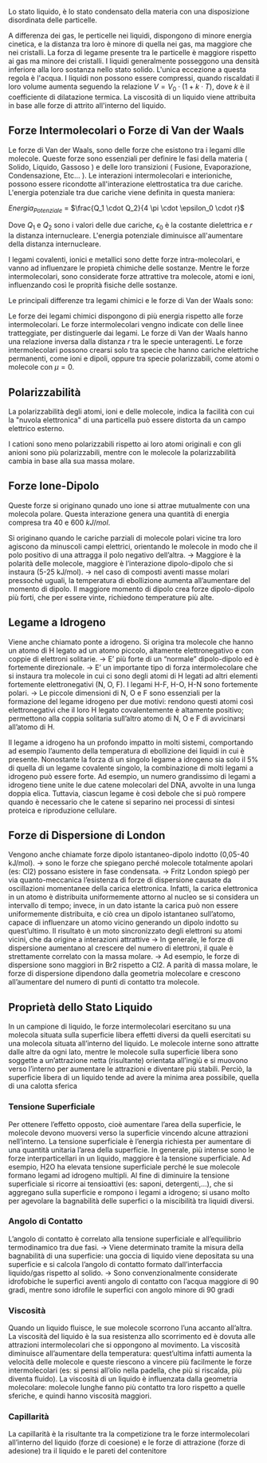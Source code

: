 Lo stato liquido, è lo stato condensato della materia con una disposizione disordinata delle particelle.

A differenza dei gas, le perticelle nei liquidi, dispongono di minore energia cinetica, e la distanza tra loro è minore di quella nei gas, ma maggiore che nei cristalli.
La forza di legame presente tra le particelle è maggiore rispetto ai gas ma minore dei cristalli. 
I liquidi generalmente posseggono una densità inferiore alla loro sostanza nello stato solido.
L'unica eccezione a questa regola è l'acqua.
I liquidi non possono essere compressi, quando riscaldati il loro volume aumenta seguendo la relazione $V = V_0 \cdot ( 1 + k \cdot T)$, dove $k$ è il coefficiente di dilatazione termica.
La viscosità di un liquido viene attribuita in base alle forze di attrito all'interno del liquido.

## Forze Intermolecolari o Forze di Van der Waals

Le forze di Van der Waals, sono delle forze che esistono tra i legami dlle molecole.
Queste forze sono essenziali per definire le fasi della materia ( Solido, Liquido, Gassoso ) e delle loro transizioni ( Fusione, Evaporazione, Condensazione, Etc... ).
Le interazioni intermolecolari e interioniche, possono essere ricondotte all'interazione elettrostatica tra due cariche.
L'energia potenziale tra due cariche viene definita in questa maniera:

$Energia_{Potenziale}$ = $\frac{Q_1 \cdot Q_2}{4 \pi \cdot \epsilon_0 \cdot r}$

Dove $Q_1$ e $Q_2$ sono i valori delle due cariche, $\epsilon_0$ è la costante dielettrica e $r$ la distanza internucleare.
L'energia potenziale diminuisce all'aumentare della distanza internucleare.

I legami covalenti, ionici e metallici sono dette forze intra-molecolari, e vanno ad influenzare le propietà chimiche delle sostanze. Mentre le forze intermolecolari, sono considerate forze attrattive tra molecole, atomi e ioni, influenzando così le proprità fisiche delle sostanze.

Le principali differenze tra legami chimici e le forze di Van der Waals sono:

Le forze dei legami chimici dispongono di più energia rispetto alle forze intermolecolari.
Le forze intermolecolari vengno indicate con delle linee tratteggiate, per distinguerle dai legami.
Le forze di Van der Waals hanno una relazione inversa dalla distanza $r$ tra le specie unteragenti.
Le forze intermolecolari possono crearsi solo tra specie che hanno cariche elettriche permanenti, come ioni e dipoli, oppure tra specie polarizzabili, come atomi o molecole con $\mu = 0$.

## Polarizzabilità

La polarizzabilità degli atomi, ioni e delle molecole, indica la facilità con cui la "nuvola elettronica" di una particella può essere distorta da un campo elettrico esterno.

I cationi sono meno polarizzabili rispetto ai loro atomi originali e con gli anioni sono più polarizzabili, mentre con le molecole la polarizzabilità cambia in base alla sua massa molare.

## Forze Ione-Dipolo

Queste forze si originano qunado uno ione si attrae mutualmente con una molecola polare.
Questa interazione genera una quantità di energia compresa tra 40 e 600 $kJ/mol$.


Si originano quando le cariche parziali di molecole polari vicine tra loro agiscono da
minuscoli campi elettrici, orientando le molecole in modo che il polo positivo di una
attragga il polo negativo dell’altra.
-> Maggiore è la polarità delle molecole, maggiore è l’interazione dipolo-dipolo che si
instaura (5-25 kJ/mol).
-> nel caso di composti aventi masse molari pressoché uguali, la temperatura di
ebollizione aumenta all’aumentare del momento di dipolo. Il maggiore momento di
dipolo crea forze dipolo-dipolo più forti, che per essere vinte, richiedono temperature
più alte.

## Legame a Idrogeno

Viene anche chiamato ponte a idrogeno. Si origina tra molecole che hanno un atomo di H legato ad un atomo piccolo,
altamente elettronegativo e con coppie di elettroni solitarie.
-> E’ più forte di un “normale” dipolo-dipolo ed è fortemente direzionale.
-> E’ un importante tipo di forza intermolecolare che si instaura tra molecole in cui ci sono degli atomi di H legati ad altri
elementi fortemente elettronegativi (N, O, F). I legami H-F, H-O, H-N sono fortemente polari.
-> Le piccole dimensioni di N, O e F sono essenziali per la formazione del legame idrogeno per due motivi: rendono questi
atomi così elettronegativi che il loro H legato covalentemente è altamente positivo; permettono alla coppia solitaria
sull’altro atomo di N, O e F di avvicinarsi all’atomo di H.

Il legame a idrogeno ha un profondo impatto in molti sistemi, comportando ad esempio
l’aumento della temperatura di ebollizione dei liquidi in cui è presente.
Nonostante la forza di un singolo legame a idrogeno sia solo il 5% di quella di un legame covalente
singolo, la combinazione di molti legami a idrogeno può essere forte. Ad esempio, un numero grandissimo
di legami a idrogeno tiene unite le due catene molecolari del DNA, avvolte in una lunga doppia elica.
Tuttavia, ciascun legame è così debole che si può rompere quando è necessario che le catene si separino
nei processi di sintesi proteica e riproduzione cellulare.

## Forze di Dispersione di London

Vengono anche chiamate forze dipolo istantaneo-dipolo indotto (0,05-40 kJ/mol).
-> sono le forze che spiegano perché molecole totalmente apolari (es: Cl2) possano esistere in fase condensata.
-> Fritz London spiegò per via quanto-meccanica l’esistenza di forze di dispersione causate da oscillazioni momentanee
della carica elettronica. Infatti, la carica elettronica in un atomo è distribuita uniformemente attorno al nucleo se si
considera un intervallo di tempo; invece, in un dato istante la carica può non essere uniformemente distribuita, e ciò crea
un dipolo istantaneo sull’atomo, capace di influenzare un atomo vicino generando un dipolo indotto su quest’ultimo. Il
risultato è un moto sincronizzato degli elettroni su atomi vicini, che da origine a interazioni attrattive
-> In generale, le forze di dispersione aumentano al crescere del numero di elettroni, il quale è strettamente correlato con
la massa molare.
-> Ad esempio, le forze di dispersione sono maggiori in Br2 rispetto a Cl2. A parità di massa molare, le forze di dispersione
dipendono dalla geometria molecolare e crescono all’aumentare del numero di punti di contatto tra molecole.


## Proprietà dello Stato Liquido

In un campione di liquido, le forze intermolecolari esercitano su una molecola situata sulla superficie libera effetti diversi
da quelli esercitati su una molecola situata all’interno del liquido. Le molecole interne sono attratte dalle altre da ogni
lato, mentre le molecole sulla superficie libera sono soggette a un’attrazione netta (risultante) orientata all’ingiù e si
muovono verso l’interno per aumentare le attrazioni e diventare più stabili. Perciò, la superficie libera di un liquido tende
ad avere la minima area possibile, quella di una calotta sferica

### Tensione Superficiale

Per ottenere l’effetto opposto, cioè aumentare l’area della superficie, le molecole devono muoversi verso la superficie
vincendo alcune attrazioni nell’interno. La tensione superficiale è l’energia richiesta per aumentare di una quantità
unitaria l’area della superficie. In generale, più intense sono le forze interparticellari in un liquido, maggiore è la tensione
superficiale. Ad esempio, H2O ha elevata tensione superficiale perché le sue molecole formano legami ad idrogeno
multipli. Al fine di diminuire la tensione superficiale si ricorre ai tensioattivi (es: saponi, detergenti,…), che si aggregano
sulla superficie e rompono i legami a idrogeno; si usano molto per agevolare la bagnabilità delle superfici o la miscibilità
tra liquidi diversi.

### Angolo di Contatto

L’angolo di contatto è correlato alla tensione superficiale e all’equilibrio termodinamico tra due fasi.
-> Viene determinato tramite la misura della bagnabilità di una superficie: una goccia di liquido viene depositata su una
superficie e si calcola l’angolo di contatto formato dall’interfaccia liquido/gas rispetto al solido.
-> Sono convenzionalmente considerate idrofobiche le superfici aventi angolo di contatto con l’acqua maggiore di 90
gradi, mentre sono idrofile le superfici con angolo minore di 90 gradi

### Viscosità

Quando un liquido fluisce, le sue molecole scorrono l’una accanto all’altra. La viscosità del liquido è la sua resistenza allo
scorrimento ed è dovuta alle attrazioni intermolecolari che si oppongono al movimento. La viscosità diminuisce
all’aumentare della temperatura: quest’ultima infatti aumenta la velocità delle molecole e queste riescono a vincere più
facilmente le forze intermolecolari (es: si pensi all’olio nella padella, che più si riscalda, più diventa fluido). La viscosità di
un liquido è influenzata dalla geometria molecolare: molecole lunghe fanno più contatto tra loro rispetto a quelle
sferiche, e quindi hanno viscosità maggiori.

### Capillarità

La capillarità è la risultante tra la competizione tra le forze
intermolecolari all’interno del liquido (forze di coesione) e
le forze di attrazione (forze di adesione) tra il liquido e le
pareti del contenitore
